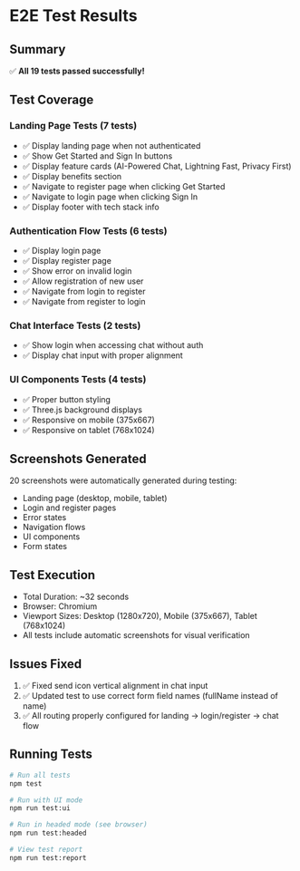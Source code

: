 # E2E Test Results

## Summary
✅ **All 19 tests passed successfully!**

## Test Coverage

### Landing Page Tests (7 tests)
- ✅ Display landing page when not authenticated
- ✅ Show Get Started and Sign In buttons
- ✅ Display feature cards (AI-Powered Chat, Lightning Fast, Privacy First)
- ✅ Display benefits section
- ✅ Navigate to register page when clicking Get Started
- ✅ Navigate to login page when clicking Sign In
- ✅ Display footer with tech stack info

### Authentication Flow Tests (6 tests)
- ✅ Display login page
- ✅ Display register page
- ✅ Show error on invalid login
- ✅ Allow registration of new user
- ✅ Navigate from login to register
- ✅ Navigate from register to login

### Chat Interface Tests (2 tests)
- ✅ Show login when accessing chat without auth
- ✅ Display chat input with proper alignment

### UI Components Tests (4 tests)
- ✅ Proper button styling
- ✅ Three.js background displays
- ✅ Responsive on mobile (375x667)
- ✅ Responsive on tablet (768x1024)

## Screenshots Generated
20 screenshots were automatically generated during testing:
- Landing page (desktop, mobile, tablet)
- Login and register pages
- Error states
- Navigation flows
- UI components
- Form states

## Test Execution
- Total Duration: ~32 seconds
- Browser: Chromium
- Viewport Sizes: Desktop (1280x720), Mobile (375x667), Tablet (768x1024)
- All tests include automatic screenshots for visual verification

## Issues Fixed
1. ✅ Fixed send icon vertical alignment in chat input
2. ✅ Updated test to use correct form field names (fullName instead of name)
3. ✅ All routing properly configured for landing → login/register → chat flow

## Running Tests
```bash
# Run all tests
npm test

# Run with UI mode
npm run test:ui

# Run in headed mode (see browser)
npm run test:headed

# View test report
npm run test:report
```
